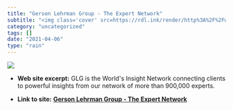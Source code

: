 ```yaml
---
title: "Gerson Lehrman Group - The Expert Network"
subtitle: "<img class='cover' src=https://rdl.ink/render/http%3A%2F%2Fwww.glgroup.com>"
category: "uncategorized"
tags: []
date: "2021-04-06"
type: "rain"
---
```

<img class="cover" src=https://rdl.ink/render/http%3A%2F%2Fwww.glgroup.com>



* **Web site excerpt:** GLG is the World&#039;s Insight Network connecting clients to powerful insights from our network of more than 900,000 experts.

* **Link to site:** **[Gerson Lehrman Group - The Expert Network](http://www.glgroup.com)**